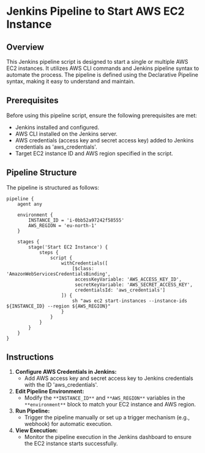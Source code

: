 # Jenkins Pipeline to Start AWS EC2 Instance

## Overview
This Jenkins pipeline script is designed to start a single or multiple AWS EC2 instances. It utilizes AWS CLI commands and Jenkins pipeline syntax to automate the process. The pipeline is defined using the Declarative Pipeline syntax, making it easy to understand and maintain.

## Prerequisites
Before using this pipeline script, ensure the following prerequisites are met:

- Jenkins installed and configured.
- AWS CLI installed on the Jenkins server.
- AWS credentials (access key and secret access key) added to Jenkins credentials as 'aws_credentials'.
- Target EC2 instance ID and AWS region specified in the script.
## Pipeline Structure
The pipeline is structured as follows:

```
pipeline {
    agent any

    environment {
        INSTANCE_ID = 'i-0bb52a97242f58555'
        AWS_REGION = 'eu-north-1'
    }

    stages {
        stage('Start EC2 Instance') {
            steps {
                script {
                    withCredentials([
                        [$class: 'AmazonWebServicesCredentialsBinding', 
                         accessKeyVariable: 'AWS_ACCESS_KEY_ID', 
                         secretKeyVariable: 'AWS_SECRET_ACCESS_KEY', 
                         credentialsId: 'aws_credentials']
                    ]) {
                        sh "aws ec2 start-instances --instance-ids ${INSTANCE_ID} --region ${AWS_REGION}"
                    }
                }
            }
        }
    }
}
```
## Instructions
1. **Configure AWS Credentials in Jenkins:**
    - Add AWS access key and secret access key to Jenkins credentials with the ID 'aws_credentials'.
2. **Edit Pipeline Environment:**
    - Modify the `**INSTANCE_ID**`  and `**AWS_REGION**`  variables in the `**environment**`  block to match your EC2 instance and AWS region.
3. **Run Pipeline:**
    - Trigger the pipeline manually or set up a trigger mechanism (e.g., webhook) for automatic execution.
4. **View Execution:**
    - Monitor the pipeline execution in the Jenkins dashboard to ensure the EC2 instance starts successfully.




